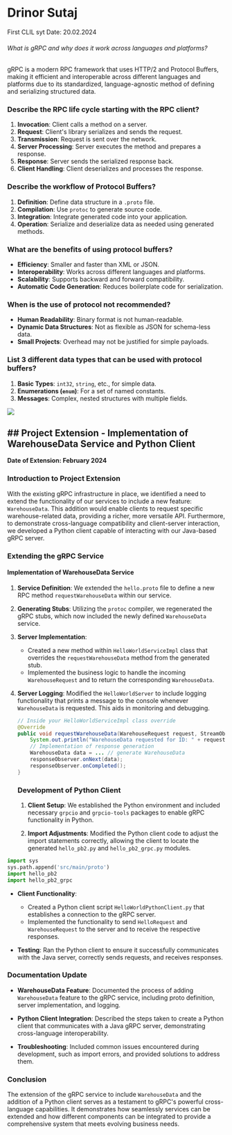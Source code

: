 # Drinor Sutaj

First CLIL syt
Date: 20.02.2024

###### What is gRPC and why does it work across languages and platforms?

gRPC is a modern RPC framework that uses HTTP/2 and Protocol Buffers, making it efficient and interoperable across different languages and platforms due to its standardized, language-agnostic method of defining and serializing structured data.

### Describe the RPC life cycle starting with the RPC client?

1. **Invocation**: Client calls a method on a server.
2. **Request**: Client's library serializes and sends the request.
3. **Transmission**: Request is sent over the network.
4. **Server Processing**: Server executes the method and prepares a response.
5. **Response**: Server sends the serialized response back.
6. **Client Handling**: Client deserializes and processes the response.

### Describe the workflow of Protocol Buffers?

1. **Definition**: Define data structure in a `.proto` file.
2. **Compilation**: Use `protoc` to generate source code.
3. **Integration**: Integrate generated code into your application.
4. **Operation**: Serialize and deserialize data as needed using generated methods.

### What are the benefits of using protocol buffers?

- **Efficiency**: Smaller and faster than XML or JSON.
- **Interoperability**: Works across different languages and platforms.
- **Scalability**: Supports backward and forward compatibility.
- **Automatic Code Generation**: Reduces boilerplate code for serialization.

### When is the use of protocol not recommended?

- **Human Readability**: Binary format is not human-readable.
- **Dynamic Data Structures**: Not as flexible as JSON for schema-less data.
- **Small Projects**: Overhead may not be justified for simple payloads.

### List 3 different data types that can be used with protocol buffers?

1. **Basic Types**: `int32`, `string`, etc., for simple data.
2. **Enumerations (`enum`)**: For a set of named constants.
3. **Messages**: Complex, nested structures with multiple fields.

![](C:\Users\drino\AppData\Roaming\marktext\images\2024-02-20-17-15-42-image.png)

## ## Project Extension - Implementation of WarehouseData Service and Python Client

**Date of Extension: February 2024**

### Introduction to Project Extension

With the existing gRPC infrastructure in place, we identified a need to extend the functionality of our services to include a new feature: `WarehouseData`. This addition would enable clients to request specific warehouse-related data, providing a richer, more versatile API. Furthermore, to demonstrate cross-language compatibility and client-server interaction, we developed a Python client capable of interacting with our Java-based gRPC server.

### Extending the gRPC Service

#### Implementation of WarehouseData Service

1. **Service Definition**: We extended the `hello.proto` file to define a new RPC method `requestWarehouseData` within our service.

2. **Generating Stubs**: Utilizing the `protoc` compiler, we regenerated the gRPC stubs, which now included the newly defined `WarehouseData` service.

3. **Server Implementation**:
   
   - Created a new method within `HelloWorldServiceImpl` class that overrides the `requestWarehouseData` method from the generated stub.
   - Implemented the business logic to handle the incoming `WarehouseRequest` and to return the corresponding `WarehouseData`.

4. **Server Logging**: Modified the `HelloWorldServer` to include logging functionality that prints a message to the console whenever `WarehouseData` is requested. This aids in monitoring and debugging.
   
   ```java
   // Inside your HelloWorldServiceImpl class override
   @Override
   public void requestWarehouseData(WarehouseRequest request, StreamObserver<WarehouseData> responseObserver) {
       System.out.println("WarehouseData requested for ID: " + request.getWarehouseID());
       // Implementation of response generation
       WarehouseData data = ... // generate WarehouseData
       responseObserver.onNext(data);
       responseObserver.onCompleted();
   }
   ```
   
   ### Development of Python Client
   
   1. **Client Setup**: We established the Python environment and included necessary `grpcio` and `grpcio-tools` packages to enable gRPC functionality in Python.
   
   2. **Import Adjustments**: Modified the Python client code to adjust the import statements correctly, allowing the client to locate the generated `hello_pb2.py` and `hello_pb2_grpc.py` modules.

```python
import sys
sys.path.append('src/main/proto')
import hello_pb2
import hello_pb2_grpc
```

- **Client Functionality**:
  
  - Created a Python client script `HelloWorldPythonClient.py` that establishes a connection to the gRPC server.
  - Implemented the functionality to send `HelloRequest` and `WarehouseRequest` to the server and to receive the respective responses.

- **Testing**: Ran the Python client to ensure it successfully communicates with the Java server, correctly sends requests, and receives responses.

### Documentation Update

- **WarehouseData Feature**: Documented the process of adding `WarehouseData` feature to the gRPC service, including proto definition, server implementation, and logging.

- **Python Client Integration**: Described the steps taken to create a Python client that communicates with a Java gRPC server, demonstrating cross-language interoperability.

- **Troubleshooting**: Included common issues encountered during development, such as import errors, and provided solutions to address them.

### Conclusion

The extension of the gRPC service to include `WarehouseData` and the addition of a Python client serves as a testament to gRPC's powerful cross-language capabilities. It demonstrates how seamlessly services can be extended and how different components can be integrated to provide a comprehensive system that meets evolving business needs.
